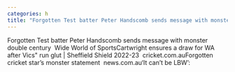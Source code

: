 ```yaml
---
categories: h
title: "Forgotten Test batter Peter Handscomb sends message with monster double century  Wide World of Sports"
---
```

Forgotten Test batter Peter Handscomb sends message with monster double century&nbsp;&nbsp;Wide World of SportsCartwright ensures a draw for WA after Vics" run glut | Sheffield Shield 2022-23&nbsp;&nbsp;cricket.com.auForgotten cricket star’s monster statement&nbsp;&nbsp;news.com.au‘It can’t be LBW’: